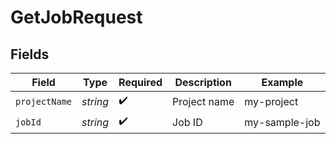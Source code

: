# GetJobRequest


## Fields

| Field              | Type               | Required           | Description        | Example            |
| ------------------ | ------------------ | ------------------ | ------------------ | ------------------ |
| `projectName`      | *string*           | :heavy_check_mark: | Project name       | my-project         |
| `jobId`            | *string*           | :heavy_check_mark: | Job ID             | my-sample-job      |